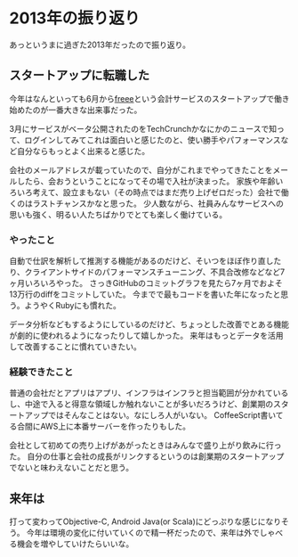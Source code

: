 # 2013年の振り返り

あっというまに過ぎた2013年だったので振り返り。

## スタートアップに転職した

今年はなんといっても6月から[freee](http://www.freee.co.jp/)という会計サービスのスタートアップで働き始めたのが一番大きな出来事だった。

3月にサービスがベータ公開されたのをTechCrunchかなにかのニュースで知って、ログインしてみてこれは面白いと感じたのと、使い勝手やパフォーマンスなど自分ならもっとよく出来ると感じた。

会社のメールアドレスが載っていたので、自分がこれまでやってきたことをメールしたら、会おうということになってその場で入社が決まった。
家族や年齢いろいろ考えて、設立まもない（その時点ではまだ売り上げゼロだった）会社で働くのはラストチャンスかなと思った。
少人数ながら、社員みんなサービスへの思いも強く、明るい人たちばかりでとても楽しく働けている。

### やったこと

自動で仕訳を解析して推測する機能があるのだけど、そいつをほぼ作り直したり、クライアントサイドのパフォーマンスチューニング、不具合改修などなど7ヶ月いろいろやった。
さっきGitHubのコミットグラフを見たら7ヶ月でおよそ13万行のdiffをコミットしていた。
今までで最もコードを書いた年になったと思う。ようやくRubyにも慣れた。

データ分析などもするようにしているのだけど、ちょっとした改善でとある機能が劇的に使われるようになったりして嬉しかった。
来年はもっとデータを活用して改善することに慣れていきたい。

### 経験できたこと

普通の会社だとアプリはアプリ、インフラはインフラと担当範囲が分かれているし、中途で入ると得意な領域しか触れないことが多いだろうけど、創業期のスタートアップではそんなことはない。なにしろ人がいない。
CoffeeScript書いてる合間にAWS上に本番サーバーを作ったりもした。

会社として初めての売り上げがあがったときはみんなで盛り上がり飲みに行った。
自分の仕事と会社の成長がリンクするというのは創業期のスタートアップでないと味わえないことだと思う。

## 来年は

打って変わってObjective-C, Android Java(or Scala)にどっぷりな感じになりそう。
今年は環境の変化に付いていくので精一杯だったので、来年は外でしゃべる機会を増やしていけたらいいな。
